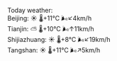 Today weather:  
Beijing: ☀️   🌡️+11°C 🌬️↙4km/h  
Tianjin: ⛅️  🌡️+10°C 🌬️↑11km/h  
Shijiazhuang: ☀️   🌡️+8°C 🌬️↙19km/h  
Tangshan: ☀️   🌡️+11°C 🌬️↗5km/h  
